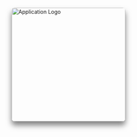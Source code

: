 <!-- <link rel="stylesheet" href="style.css"> -->

<div style="display: flex; justify-content: center; align-items: center; height: 100%; padding: 20px;">
  <img src="images/WWLogo1.png" style="width: 300px; height: auto; box-shadow: 0px 10px 15px rgba(0, 0, 0, 0.5); border-radius: 8px;" alt="Application Logo">
</div>

## Table of contents

- [Overview](#overview)
- [Project Goals](#project-goals)
- [Group Contract](#group-contract)
- [GitHub Organization ](#github-organization)
- [Continuous Integration](#continuous-integration)
- [Development History](#development-history)
- [Vercel Deployment](#vercel-deployment)
- [Community Feedback](#community-feedback)
- [User Guide](#user-guide)
- [Installation Instructions](#installation-instructions)
- [Meet The Team](#meet-the-team)


## Overview
Many UH Manoa students and locals have a hard time finding people with similar interests to join them in outdoor activities and hobbies. Whether it’s hiking, beach outings, surfing, or just hanging out, it’s not always easy to find partners or groups that align with specific plans or schedules.

Weekend Warrior is a platform that allows users to post their upcoming weekend plans or desired activities and connect with others interested in joining them. This app would serve as a local meetup spot for casual and activity-based connections. It will also make it easier to find activity buddies and plan for fun weekends.

## Project Goals

- Users can create or find activities to join.
- Admins ensure content safety and platform use.

## Group Contract
Click <a href="https://docs.google.com/document/d/11WCz0wKi_EQwpVjwTQwwox7MkSHgHivBXGg_-en4Drg/edit?tab=t.0">here</a> to view our group contract.


## GitHub Organization 
Click <a href="https://github.com/weekend-warrior-uhm">here</a> to view the Weekend Warrior project repository.

## Continuous Integration

![CI Status](https://github.com/weekend-warrior-uhm/weekend-warrior-code/actions/workflows/ci.yml/badge.svg)

Weekend Warrior uses [GitHub Actions](https://docs.github.com/en/actions) to automatically run ESLint and Playwright tests each time a commit is made to the default branch. You can see the results of all recent "workflows" at [https://github.com/weekend-warrior-uhm/weekend-warrior-code/actions](https://github.com/weekend-warrior-uhm/weekend-warrior-code/actions).

The workflow definition file is straightforward and is located at
[.github/workflows/ci.yml](https://github.com/weekend-warrior-uhm/weekend-warrior-code/blob/main/.github/workflows/ci.yml).


## Development History
The development process for Weekend Warrior conformed to Issue Driven Project Management practices. In a nutshell:

The development consists of a sequence of milestones, and each milestone is specified as a set of tasks. These tasks are then described using a GitHub Issue, and each issues is assigned to a single developer to complete. These tasks should typically consist of work that can be completed in 2-4 days. Furthermore, the work for each task is accomplished with a git branch named “issue-XX”, where XX is replaced by the issue number. When a task is complete, its corresponding issue is closed and its corresponding git branch is merged into the master branch. The state (todo, in progress, complete) of each task for a milestone is managed using a GitHub Project Board.

The following sections document the development history of Weekend Warrior.

### Milestone 1

Decide on a theme, layout and structure for the landing page.

- Description
- Sign up
- Login/Sign out
- Landing and Home pages

<img src="images/M1_project.png" style="box-shadow: 0px 6px 12px rgba(0, 0, 0, 0.4); border-radius: 4px;" alt="Landing Page Screenshot">


Click <a href="https://github.com/orgs/weekend-warrior-uhm/projects/1/views/1">here</a> to view M1 Project page.

### Milestone 2

- Activity Posts
- Administrative Privileges
- Read/Write
- Search/Browse Activities
- Removal of expired activities

<img src="images/updated_M2_project.png" style="box-shadow: 0px 6px 12px rgba(0, 0, 0, 0.4); border-radius: 4px;" alt="Landing Page Screenshot">

Click <a href="https://github.com/orgs/weekend-warrior-uhm/projects/4/views/1">here</a> to view M2 Project page.

### Milestone 3

- Implement user-friendly design
- Logo
- Background
- Colors

<img src="images/M3_project.png" style="box-shadow: 0px 6px 12px rgba(0, 0, 0, 0.4); border-radius: 4px;" alt="Landing Page Screenshot">

Click <a href="https://github.com/orgs/weekend-warrior-uhm/projects/5/views/1">here</a> to view M3 Project page.

## Vercel Deployment 
Click <a href="https://weekend-warrior-code-sigma.vercel.app">here</a> to view Weekend Warrior deployed on Vercel.

## Community Feedback
We are interested in your experience using Weekend Warrior! If you would like, please take a couple of minutes to fill out the <a href="https://docs.google.com/forms/d/e/1FAIpQLSdrWeETfYEjw8oqLx-X0x7NTqaUBytmYJ4bCKiufgvyK1YpMg/viewform?usp=sf_link">Weekend Warrior Feedback Form</a>. It contains only five short questions and will help us understand how to improve the system.


## User Guide

### Landing Page

When you first bring up the application, you will see the landing page that provides a brief introduction to Weekend Warrior:

<img src="images/updated_home.png" style="box-shadow: 0px 6px 12px rgba(0, 0, 0, 0.4); border-radius: 4px;" alt="Landing Page Screenshot">
 
### Register
If you do not yet have an account on the system, you can register by clicking on “Login,” then “Sign Up:”

<img src="images/signup.png" style="box-shadow: 0px 6px 12px rgba(0, 0, 0, 0.4); border-radius: 4px;" alt="Register Page Screenshot">


### Sign in
Click on the Login link to bring up the Sign In page which allows you to log in:

<img src="images/updated_signin.png" style="box-shadow: 0px 6px 12px rgba(0, 0, 0, 0.4); border-radius: 4px;" alt="Sign In Page Screenshot">


### User home page
After successfully logging in, the system takes you to your home page. It is just like the landing page, but the NavBar contains links to Activities and Users:

<img src="images/updated_signin_notadmin.png" style="box-shadow: 0px 6px 12px rgba(0, 0, 0, 0.4); border-radius: 4px;" alt="User Home Page Screenshot">


### List Users
Clicking on the Users link brings up a page that lists all the users in the system. Each user is displayed in a card format that includes their email, full name, phone number, gender, interests, and role:

<img src="images/updated_users_1.png" style="box-shadow: 0px 6px 12px rgba(0, 0, 0, 0.4); border-radius: 4px;" alt="List Contacts Page Screenshot">

### List Activities 
Clicking on the Activities link brings up a page that lists all activities posted by other users, along with each activity's description, location and scheduled time. Users can see the total number of registered participants for each activity and have the option to sign up, unregister or edit an activity (depending on if they are the creator of the activity):

<img src="images/updated_activities_1.png" style="box-shadow: 0px 6px 12px rgba(0, 0, 0, 0.4); border-radius: 4px;" alt="List Contacts Page Screenshot">

### Admin mode
It is possible to designate one or more users as “Admins” through the settings file. When a user has the Admin role, they gain access to a special NavBar link that retrieves a page displaying all currently created activities, as well as a list of all users and their associated roles. Each activity is displayed with specific details, including its name, description, location, date, time, owner, and other relevant information:

<img src="images/updated_admin_2.png" style="box-shadow: 0px 6px 12px rgba(0, 0, 0, 0.4); border-radius: 4px;" alt="Admin Page Screenshot 1">

Admins are also able to edit all the currently listed activities.

<img src="images/admin_activities.png" style="box-shadow: 0px 6px 12px rgba(0, 0, 0, 0.4); border-radius: 4px;" alt="Admin Page Screenshot 1">





## Installation Instructions

First, [install PostgreSQL](https://www.postgresql.org/download/). Then create a database for the application.

```

$ createdb weekend-warrior
Password: <password>
$

```

Second, go to [[https://github.com/weekend-warrior-uhm/weekend-warrior-code](https://github.com/weekend-warrior-uhm/weekend-warrior-code)](https://github.com/weekend-warrior-uhm/weekend-warrior-code), and download the code. Create a new repository using the source code installed on your system.

Third, cd into the directory of your local copy of the repo, and install third-party libraries with:

```

$ npm install

```

Fourth, create a `.env` file from the `sample.env`. Set the `DATABASE_URL` variable to match your PostgreSQL database that you created in the first step. See the Prisma docs [Connect your database](https://www.prisma.io/docs/getting-started/setup-prisma/add-to-existing-project/relational-databases/connect-your-database-typescript-postgresql). Then run the Prisma migration `npx prisma migrate dev` to set up the PostgreSQL tables.

```

$ npx prisma migrate dev
Environment variables loaded from .env
Prisma schema loaded from prisma/schema.prisma
Datasource "db": PostgreSQL database "<your database name>", schema "public" at "localhost:5432"

Applying migration `20240708195109_init`

The following migration(s) have been applied:

migrations/
└─ 20240708195109_init/
└─ migration.sql

Your database is now in sync with your schema.

✔ Generated Prisma Client (v5.16.1) to ./node_modules/@prisma/client in 51ms

$

```

Then seed the database with the `/config/settings.development.json` data using `npx prisma db seed`.

```

$ npx prisma db seed
Environment variables loaded from .env
Running seed command `ts-node --compiler-options {"module":"CommonJS"} prisma/seed.ts` ...
Seeding the database
Creating user: admin@foo.com with role: ADMIN
Creating user: john@foo.com with role: USER


🌱 The seed command has been executed.
$

```

## Running the system

Once the libraries are installed and the database seeded, you can run the application by invoking the "dev" script in the package.json file

```

$ npm run dev

> nextjs-application-template-1@0.1.0 dev
> next dev

▲ Next.js 14.2.4

- Local: http://localhost:3000
- Environments: .env

✓ Starting...
✓ Ready in 1619ms

```

### Viewing the running app

If all goes well, the template application will appear at [http://localhost:3000](http://localhost:3000). You can login using the credentials in settings.development.json, or else register a new account.

### ESLint

You can verify that the code obeys our coding standards by running ESLint over the code in the src/ directory with:

```
$ npm run lint

> nextjs-application-template-1@0.1.0 lint
> next lint

✔ No ESLint warnings or errors
$
```


<!-- 
### Add Contacts
From the Home page or List Contacts page, the user can click the "Add Contact" link to bring up a page that allows them to enter new contact information. This page includes fields for the contact's first and last names, address, image, and description. After filling out the form, the user can save the new contact, which will then appear in the list of contacts.

<img src="images/add.png" style="box-shadow: 0px 6px 12px rgba(0, 0, 0, 0.4); border-radius: 4px;" alt="Add Contact Page Screenshot">


### Edit Contacts
From the List Contacts page, the user can click the “Edit” link associated with any Contact to bring up a page that allows that Contact information to be edited:

<img src="images/edit.png" style="box-shadow: 0px 6px 12px rgba(0, 0, 0, 0.4); border-radius: 4px;" alt="Edit Contact Page Screenshot">
-->

## Meet The Team

<div style="display: flex; flex-wrap: wrap; justify-content: space-between;">

  <!-- First Person -->
  <div style="flex: 1; padding: 10px; min-width: 250px;">
    <h2>Nigel Arias</h2>
    <img src="images/NigelAriasHeadShot.jpg" alt="Nigel Arias" style="width: 200px; height: 250px; object-fit: cover; box-shadow: 0px 6px 12px rgba(0, 0, 0, 0.4); border-radius: 4px;">
    <p style="margin-top: 10px;">
      Contact info: <br>
       - Email: narias8@hawaii.edu<br>
      <a href="https://nwarias003.github.io/">Portfolio</a>
    </p>
  </div>

  <!-- Second Person -->
  <div style="flex: 1; padding: 10px; min-width: 250px;">
    <h2>Sean Flynn</h2>
    <img src="images/SeanHeadShot.jpg" alt="Sean Flynn" style="width: 200px; height: 250px; object-fit: cover; box-shadow: 0px 6px 12px rgba(0, 0, 0, 0.4); border-radius: 4px;">
    <p style="margin-top: 10px;">
      Contact info: <br>
       - Email: sflynn7@hawaii.edu<br>
      <a href="https://seanhflynn.github.io/">Portfolio</a>
    </p>
  </div>

  <!-- Third Person -->
  <div style="flex: 1; padding: 10px; min-width: 250px;">
    <h2>Min Jun Han</h2>
    <img src="images/MinJunHanHeadShot.png" alt="Min Jun Han" style="width: 200px; height: 250px; object-fit: cover; box-shadow: 0px 6px 12px rgba(0, 0, 0, 0.4); border-radius: 4px;">
    <p style="margin-top: 10px;">
      Contact info: <br>
       - Email: minjun@hawaii.edu<br>
      <a href="https://min-808.github.io/">Portfolio</a>
    </p>
  </div>

  <!-- Fourth Person -->
  <div style="flex: 1; padding: 10px; min-width: 250px;">
    <h2>Mhar Olipani</h2>
    <img src="images/MharHeadShot.jpg" alt="Mhar Olipani" style="width: 200px; height: 250px; object-fit: cover; box-shadow: 0px 6px 12px rgba(0, 0, 0, 0.4); border-radius: 4px;">
    <p style="margin-top: 10px;">
      Contact info: <br>
       - Email: mhar@hawaii.edu<br>
      <a href="https://mharolipani.github.io/">Portfolio</a>
    </p>
  </div>

</div>



